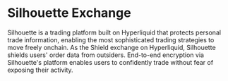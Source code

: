 # Silhouette Exchange 

Silhouette is a trading platform built on Hyperliquid that protects personal trade information, enabling the most sophisticated trading strategies to move freely onchain. As the Shield exchange on Hyperliquid, Silhouette shields users' order data from outsiders. End-to-end encryption via Silhouette's platform enables users to confidently trade without fear of exposing their activity.
